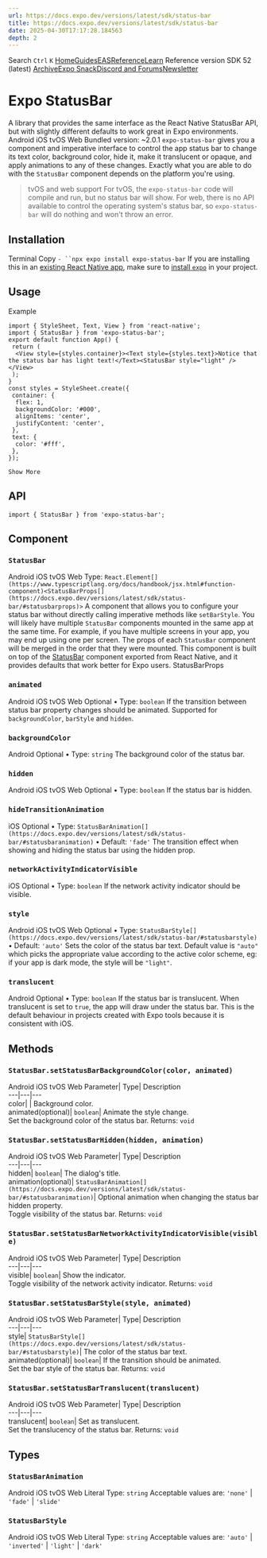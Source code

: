 ```yaml
---
url: https://docs.expo.dev/versions/latest/sdk/status-bar
title: https://docs.expo.dev/versions/latest/sdk/status-bar
date: 2025-04-30T17:17:28.184563
depth: 2
---
```


Search
`Ctrl` `K`
[Home](https://docs.expo.dev/)[Guides](https://docs.expo.dev/guides/overview)[EAS](https://docs.expo.dev/eas)[Reference](https://docs.expo.dev/versions/latest)[Learn](https://docs.expo.dev/tutorial/overview)
Reference version
SDK 52 (latest)
[Archive](https://docs.expo.dev/archive)[Expo Snack](https://snack.expo.dev)[Discord and Forums](https://chat.expo.dev)[Newsletter](https://expo.dev/mailing-list/signup)
# Expo StatusBar
A library that provides the same interface as the React Native StatusBar API, but with slightly different defaults to work great in Expo environments.
Android
iOS
tvOS
Web
Bundled version:
~2.0.1
`expo-status-bar` gives you a component and imperative interface to control the app status bar to change its text color, background color, hide it, make it translucent or opaque, and apply animations to any of these changes. Exactly what you are able to do with the `StatusBar` component depends on the platform you're using.
> tvOS and web support
> For tvOS, the `expo-status-bar` code will compile and run, but no status bar will show.
> For web, there is no API available to control the operating system's status bar, so `expo-status-bar` will do nothing and won't throw an error.
## Installation
Terminal
Copy
`- ``npx expo install expo-status-bar`
If you are installing this in an [existing React Native app](https://docs.expo.dev/bare/overview), make sure to [install `expo`](https://docs.expo.dev/bare/installing-expo-modules) in your project.
## Usage
Example
```
import { StyleSheet, Text, View } from 'react-native';
import { StatusBar } from 'expo-status-bar';
export default function App() {
 return (
  <View style={styles.container}><Text style={styles.text}>Notice that the status bar has light text!</Text><StatusBar style="light" /></View>
 );
}
const styles = StyleSheet.create({
 container: {
  flex: 1,
  backgroundColor: '#000',
  alignItems: 'center',
  justifyContent: 'center',
 },
 text: {
  color: '#fff',
 },
});

Show More

```

## API
```
import { StatusBar } from 'expo-status-bar';

```

## Component
### `StatusBar`
Android
iOS
tvOS
Web
Type: `React.Element[](https://www.typescriptlang.org/docs/handbook/jsx.html#function-component)<StatusBarProps[](https://docs.expo.dev/versions/latest/sdk/status-bar/#statusbarprops)>`
A component that allows you to configure your status bar without directly calling imperative methods like `setBarStyle`.
You will likely have multiple `StatusBar` components mounted in the same app at the same time. For example, if you have multiple screens in your app, you may end up using one per screen. The props of each `StatusBar` component will be merged in the order that they were mounted. This component is built on top of the [StatusBar](https://reactnative.dev/docs/statusbar) component exported from React Native, and it provides defaults that work better for Expo users.
StatusBarProps
### `animated`
Android
iOS
tvOS
Web
Optional • Type: `boolean`
If the transition between status bar property changes should be animated. Supported for `backgroundColor`, `barStyle` and `hidden`.
### `backgroundColor`
Android
Optional • Type: `string`
The background color of the status bar.
### `hidden`
Android
iOS
tvOS
Web
Optional • Type: `boolean`
If the status bar is hidden.
### `hideTransitionAnimation`
iOS
Optional • Type: `StatusBarAnimation[](https://docs.expo.dev/versions/latest/sdk/status-bar/#statusbaranimation)` • Default: `'fade'`
The transition effect when showing and hiding the status bar using the hidden prop.
### `networkActivityIndicatorVisible`
iOS
Optional • Type: `boolean`
If the network activity indicator should be visible.
### `style`
Android
iOS
tvOS
Web
Optional • Type: `StatusBarStyle[](https://docs.expo.dev/versions/latest/sdk/status-bar/#statusbarstyle)` • Default: `'auto'`
Sets the color of the status bar text. Default value is `"auto"` which picks the appropriate value according to the active color scheme, eg: if your app is dark mode, the style will be `"light"`.
### `translucent`
Android
Optional • Type: `boolean`
If the status bar is translucent. When translucent is set to `true`, the app will draw under the status bar. This is the default behaviour in projects created with Expo tools because it is consistent with iOS.
## Methods
### `StatusBar.setStatusBarBackgroundColor(color, animated)`
Android
iOS
tvOS
Web
Parameter| Type| Description  
---|---|---  
color| | Background color.  
animated(optional)| `boolean`| Animate the style change.  
Set the background color of the status bar.
Returns:
`void`
### `StatusBar.setStatusBarHidden(hidden, animation)`
Android
iOS
tvOS
Web
Parameter| Type| Description  
---|---|---  
hidden| `boolean`| The dialog's title.  
animation(optional)| `StatusBarAnimation[](https://docs.expo.dev/versions/latest/sdk/status-bar/#statusbaranimation)`| Optional animation when changing the status bar hidden property.  
Toggle visibility of the status bar.
Returns:
`void`
### `StatusBar.setStatusBarNetworkActivityIndicatorVisible(visible)`
Android
iOS
tvOS
Web
Parameter| Type| Description  
---|---|---  
visible| `boolean`| Show the indicator.  
Toggle visibility of the network activity indicator.
Returns:
`void`
### `StatusBar.setStatusBarStyle(style, animated)`
Android
iOS
tvOS
Web
Parameter| Type| Description  
---|---|---  
style| `StatusBarStyle[](https://docs.expo.dev/versions/latest/sdk/status-bar/#statusbarstyle)`| The color of the status bar text.  
animated(optional)| `boolean`| If the transition should be animated.  
Set the bar style of the status bar.
Returns:
`void`
### `StatusBar.setStatusBarTranslucent(translucent)`
Android
iOS
tvOS
Web
Parameter| Type| Description  
---|---|---  
translucent| `boolean`| Set as translucent.  
Set the translucency of the status bar.
Returns:
`void`
## Types
### `StatusBarAnimation`
Android
iOS
tvOS
Web
Literal Type: `string`
Acceptable values are: `'none'` | `'fade'` | `'slide'`
### `StatusBarStyle`
Android
iOS
tvOS
Web
Literal Type: `string`
Acceptable values are: `'auto'` | `'inverted'` | `'light'` | `'dark'`

